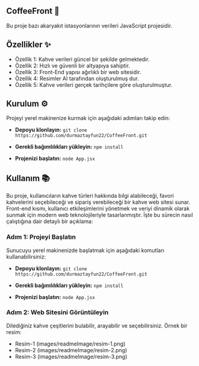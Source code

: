 ﻿## **CoffeeFront** 🚀
Bu proje bazı akaryakıt istasyonlarının verileri JavaScript projesidir.
## **Özellikler** ✨

-   Özellik 1: Kahve verileri güncel bir şekilde gelmektedir.
-   Özellik 2: Hızlı ve güvenli bir altyapıya sahiptir.
-   Özellik 3: Front-End yapısı ağırlıklı bir web sitesidir.
-   Özellik 4: Resimler AI tarafından oluşturulmuş dur.
-   Özellik 5: Kahve verileri gerçek tarihçilere göre oluşturulmuştur.
## **Kurulum** ⚙️

Projeyi yerel makinenize kurmak için aşağıdaki adımları takip edin:
-   **Depoyu klonlayın:**
     `git clone https://github.com/durmaztayfun22/CoffeeFront.git` 
    
-   **Gerekli bağımlılıkları yükleyin:**
    `npm install` 
    
-   **Projenizi başlatın:**
    `node App.jsx`
   ## **Kullanım** 📚

Bu proje, kullanıcıların kahve türleri hakkında bilgi alabileceği, favori kahvelerini seçebileceği ve sipariş verebileceği bir kahve web sitesi sunar. Front-end kısmı, kullanıcı etkileşimlerini yönetmek ve veriyi dinamik olarak sunmak için modern web teknolojileriyle tasarlanmıştır. İşte bu sürecin nasıl çalıştığına dair detaylı bir açıklama:

### **Adım 1: Projeyi Başlatın**

Sunucuyu yerel makinenizde başlatmak için aşağıdaki komutları kullanabilirsiniz:
-   **Depoyu klonlayın:**
     `git clone https://github.com/durmaztayfun22/CoffeeFront.git` 
    
-   **Gerekli bağımlılıkları yükleyin:**
    `npm install` 
    
-   **Projenizi başlatın:**
    `node App.jsx`
  ### **Adım 2: Web Sitesini Görüntüleyin**

Dilediğiniz kahve çeşitlerini bulabilir, arayabilir ve seçebilirsiniz. Örnek bir resim:
- Resim-1
(images/readmeImage/resim-1.png)
- Resim-2
(images/readmeImage/resim-2.png)
- Resim-3
(images/readmeImage/resim-3.png)

